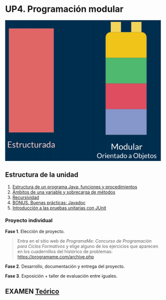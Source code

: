 # UP4. Programación modular
![modular](modular.png)

## Estructura de la unidad
1.  [Estructura de un programa Java: funciones y procedimientos](https://pbendom3.github.io/prog-1cfgs-daw/ups/UP4/4_1_metodos/index.html)
2.  [Ámbitos de una variable y sobrecarga de métodos]()
3.  [Recursividad]()
4.  [BONUS. Buenas prácticas: Javadoc]()
5.  [Introducción a las pruebas unitarias con JUnit]()

### Proyecto individual

**Fase 1**. Elección de proyecto.
> Entra en el sitio web de *ProgramaMe: Concurso de Programación para Ciclos Formativos* y elige alguno de los ejercicios que aparecen en los cuadernillos del histórico de problemas: https://programame.com/archive.php

**Fase 2**. Desarrollo, documentación y entrega del proyecto.

**Fase 3**. Exposición + taller de evaluación entre iguales.

## EXAMEN [Teórico](8_EXAMEN_TEÓRICO_UD4.pdf)
